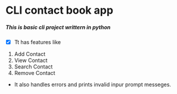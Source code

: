# CLI contact book app
##### This is basic cli project writtern in __python__

- [x] Tt has features like
1. Add Contact 
2. View Contact
3. Search Contact
4. Remove Contact

- It also handles errors and prints invalid inpur prompt messeges.
